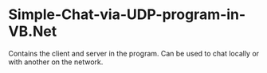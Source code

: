 # Simple-Chat-via-UDP-program-in-VB.Net
Contains the client and server in the program. Can be used to chat locally or with another on the network.
